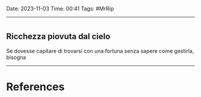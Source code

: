 Date: 2023-11-03
Time: 00:41
Tags: #MrRip

---
# 

## Ricchezza piovuta dal cielo
Se dovesse capitare di trovarsi con una fortuna senza sapere come gestirla, bisogna 


---
# References
